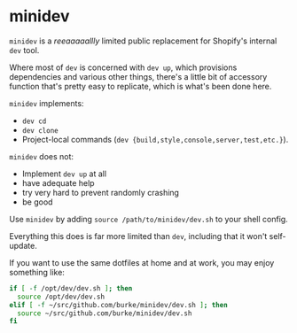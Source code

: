 # minidev

`minidev` is a *reeaaaaallly* limited public replacement for Shopify's internal `dev` tool.

Where most of `dev` is concerned with `dev up`, which provisions dependencies and various other
things, there's a little bit of accessory function that's pretty easy to replicate, which is what's
been done here.

`minidev` implements:

* `dev cd`
* `dev clone`
* Project-local commands (`dev {build,style,console,server,test,etc.}`).

`minidev` does not:

* Implement `dev up` at all
* have adequate help
* try very hard to prevent randomly crashing
* be good

Use `minidev` by adding `source /path/to/minidev/dev.sh` to your shell config.

Everything this does is far more limited than `dev`, including that it won't self-update.

If you want to use the same dotfiles at home and at work, you may enjoy something like:

```bash
if [ -f /opt/dev/dev.sh ]; then
  source /opt/dev/dev.sh
elif [ -f ~/src/github.com/burke/minidev/dev.sh ]; then
  source ~/src/github.com/burke/minidev/dev.sh
fi
```

